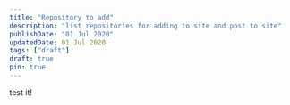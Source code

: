 ```yaml
---
title: "Repository to add"
description: "list repositories for adding to site and post to site"
publishDate: "01 Jul 2020"
updatedDate: 01 Jul 2020
tags: ["draft"]
draft: true
pin: true
---
```

test it!